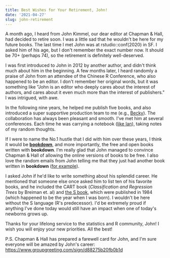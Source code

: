 ```yaml
---
title: Best Wishes for Your Retirement, John!
date: '2021-04-27'
slug: john-retirement
---
```


A month ago, I heard from John Kimmel, our dear editor at Chapman & Hall, had
decided to retire soon. I was a little sad that he wouldn't be here for my
future books. The last time I met John was at rstudio::conf(2020) in SF. I asked
him of his age, but I don't remember the exact number now. It should be 70+
(perhaps 74), so the retirement is definitely well-deserved.

I was first introduced to John in 2012 by another author, and didn't think much
about him in the beginning. A few months later, I heard randomly a praise of
John from an attendee of the Chinese R Conference, who also happened to be an
editor. I don't remember her original words, but it was something like "John is
an editor who deeply cares about the interest of authors, and cares about it
even much more than the interest of publishers." I was intrigued, with awe.

In the following nine years, he helped me publish five books, and also
introduced a super supportive production team to me (e.g.,
[Becky](/en/2017/11/becky-proofread/)). The collaboration has always been
pleasant and smooth. I've met him at several conferences. Each time he was
carrying a notebook ([like Ian](/en/2018/01/ian-lyttle/)), taking notes of my
random thoughts.

If I were to name the No.1 hustle that I did with him over these years, I think
it would be [**bookdown**](/en/2018/08/bookdown-crc/), and more importantly, the
free and open books written with **bookdown**. I'm really glad that John managed
to convince Chapman & Hall of allowing the online versions of books to be free.
I also love the random emails from John telling me that they just had another
book written in **bookdown** ([for
example](https://twitter.com/JulianFaraway/status/1300838745801986048)).

I asked John if he'd like to write something about his splendid career. He
mentioned that someone else once asked him to list ten of his favorite books,
and he included the CART book (*Classification and Regression Trees* by Breiman
et. al) and [the S
book](https://en.wikipedia.org/wiki/S_(programming_language)), which were
published in 1984 (which happened to be the year when I was born). I wouldn't be
here without the S language (R's predecessor). I'd be extremely proud if
anything I've done today would still have an impact when one of today's newborns
grows up.

Thanks for your lifelong service to the statistics and R community, John! I wish
you will enjoy your new priorities. All the best!

P.S. Chapman & Hall has prepared a farewell card for John, and I'm sure everyone
will be amazed by John's career:
<https://www.groupgreeting.com/sign/d88275b20fb0b1d>
